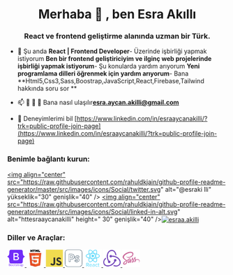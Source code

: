 <h1 align="center">Merhaba 👋 , ben Esra Akıllı</h1><h3 align="center">React ve frontend geliştirme alanında uzman bir Türk.</h3>


- 🔭 Şu anda **React | Frontend Developer**- Üzerinde işbirliği yapmak istiyorum **Ben bir frontend geliştiriciyim ve ilginç web projelerinde işbirliği yapmak istiyorum**- Şu konularda yardım arıyorum **Yeni programlama dilleri öğrenmek için yardım arıyorum**- Bana **Html5,Css3,Sass,Boostrap,JavaScript,React,Firebase,Tailwind
hakkında soru sor **
- 📫 👯 🤝 💬 Bana nasıl ulaşılır**esra.aycan.akilli@gmail.com**







- 📄 Deneyimlerimi bil [https://www.linkedin.com/in/esraaycanakilli/?trk=public-profile-join-page](https://www.linkedin.com/in/esraaycanakilli/?trk=public-profile-join-page)

<h3 align="left">Benimle bağlantı kurun:</h3><p align="left">

<a href="https://twitter.com/@esraki ̇lli̇" target="blank"><img align="center" src="https://raw.githubusercontent.com/rahuldkjain/github-profile-readme-generator/master/src/images/icons/Social/twitter.svg" alt="@esraki ̇lli̇" yükseklik="30" genişlik="40" /></a>
<a href="https://linkedin.com/in/httesraaycanakilli" target="blank"><img align="center" src="https://raw.githubusercontent.com/rahuldkjain/github-profile-readme-generator/master/src/images/icons/Social/linked-in-alt.svg" alt="httesraaycanakilli" height=" 30" genişlik="40" /></a><a href="https://instagram.com/esraa.akilli" target="blank"><img align="center" src="https://raw.githubusercontent.com/rahuldkjain/github-profile-readme-generator/master/src/images/icons/Social/instagram.svg" alt="esraa.akilli" height="30" width="40" /></a></p><h3 align="left">Diller ve Araçlar:</h3>




<p align="left"> <a href="https://getbootstrap.com" target="_blank" rel="noreferrer"> <img src="https://raw.githubusercontent.com/devicons/devicon/master/icons/bootstrap/bootstrap-plain-wordmark.svg" alt="bootstrap" width="40" height="40"/> </a> <a href="https://www.w3.org/html/" target="_blank" rel="noreferrer"> <img src="https://raw.githubusercontent.com/devicons/devicon/master/icons/html5/html5-original-wordmark.svg" alt="html5" width="40" height="40"/> </a> <a href="https://developer.mozilla.org/en-US/docs/Web/JavaScript" target="_blank" rel="noreferrer"> <img src="https://raw.githubusercontent.com/devicons/devicon/master/icons/javascript/javascript-original.svg" alt="javascript" width="40" height="40"/> </a> <a href="https://www.photoshop.com/en" target="_blank" rel="noreferrer"> <img src="https://raw.githubusercontent.com/devicons/devicon/master/icons/photoshop/photoshop-line.svg" alt="photoshop" width="40" height="40"/> </a> <a href="https://reactjs.org/" target="_blank" rel="noreferrer"> <img src="https://raw.githubusercontent.com/devicons/devicon/master/icons/react/react-original-wordmark.svg" alt="react" width="40" height="40"/> </a> <a href="https://redux.js.org" target="_blank" rel="noreferrer"> <img src="https://raw.githubusercontent.com/devicons/devicon/master/icons/redux/redux-original.svg" alt="redux" width="40" height="40"/> </a> <a href="https://sass-lang.com" target="_blank" rel="noreferrer"> <img src="https://raw.githubusercontent.com/devicons/devicon/master/icons/sass/sass-original.svg" alt="sass" width="40" height="40"/> </a> </s>

